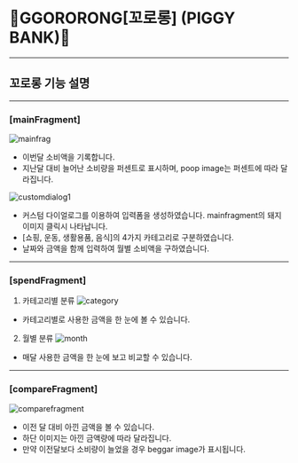 # :pig2:GGORORONG[꼬로롱] (PIGGY BANK):pig2:
------------
## 꼬로롱 기능 설명
------------
### [mainFragment]
![mainfrag](https://user-images.githubusercontent.com/67946662/103258640-4805c280-49d9-11eb-88c3-099ed09fea4e.PNG)
* 이번달 소비액을 기록합니다.
* 지난달 대비 늘어난 소비량을 퍼센트로 표시하며, poop image는 퍼센트에 따라 달라집니다.

![customdialog1](https://user-images.githubusercontent.com/67946662/103258779-eb56d780-49d9-11eb-8852-1d760ed0f277.PNG)
* 커스텀 다이얼로그를 이용하여 입력폼을 생성하였습니다. mainfragment의 돼지 이미지 클릭시 나타납니다.
* [쇼핑, 운동, 생활용품, 음식]의 4가지 카테고리로 구분하였습니다.
* 날짜와 금액을 함께 입력하여 월별 소비액을 구하였습니다.
------------
### [spendFragment]
1. 카테고리별 분류
![category](https://user-images.githubusercontent.com/67946662/103258858-4be61480-49da-11eb-81e3-70c4e45f2dfc.PNG)
* 카테고리별로 사용한 금액을 한 눈에 볼 수 있습니다.
2. 월별 분류
![month](https://user-images.githubusercontent.com/67946662/103258895-76d06880-49da-11eb-97fb-6a0e9c766f5e.PNG)
* 매달 사용한 금액을 한 눈에 보고 비교할 수 있습니다.
------------
### [compareFragment]
![comparefragment](https://user-images.githubusercontent.com/67946662/103258950-9a93ae80-49da-11eb-972f-a4acb7154f98.PNG)
* 이전 달 대비 아낀 금액을 볼 수 있습니다.
* 하단 이미지는 아낀 금액량에 따라 달라집니다.
* 만약 이전달보다 소비량이 늘었을 경우 beggar image가 표시됩니다.
